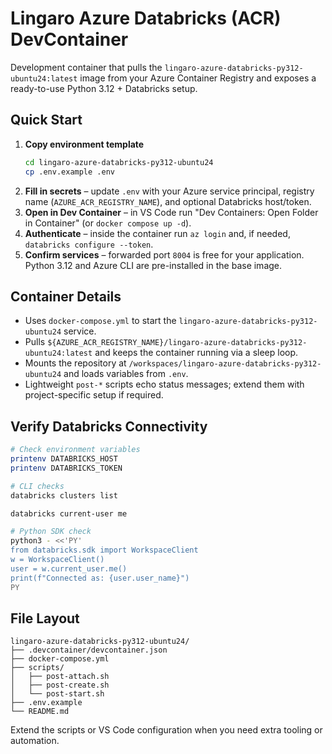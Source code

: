 # Lingaro Azure Databricks (ACR) DevContainer

Development container that pulls the `lingaro-azure-databricks-py312-ubuntu24:latest` image from your Azure Container Registry and exposes a ready-to-use Python 3.12 + Databricks setup.

## Quick Start

1. **Copy environment template**
   ```bash
   cd lingaro-azure-databricks-py312-ubuntu24
   cp .env.example .env
   ```
2. **Fill in secrets** – update `.env` with your Azure service principal, registry name (`AZURE_ACR_REGISTRY_NAME`), and optional Databricks host/token.
3. **Open in Dev Container** – in VS Code run "Dev Containers: Open Folder in Container" (or `docker compose up -d`).
4. **Authenticate** – inside the container run `az login` and, if needed, `databricks configure --token`.
5. **Confirm services** – forwarded port `8004` is free for your application. Python 3.12 and Azure CLI are pre-installed in the base image.

## Container Details

- Uses `docker-compose.yml` to start the `lingaro-azure-databricks-py312-ubuntu24` service.
- Pulls `${AZURE_ACR_REGISTRY_NAME}/lingaro-azure-databricks-py312-ubuntu24:latest` and keeps the container running via a sleep loop.
- Mounts the repository at `/workspaces/lingaro-azure-databricks-py312-ubuntu24` and loads variables from `.env`.
- Lightweight `post-*` scripts echo status messages; extend them with project-specific setup if required.

## Verify Databricks Connectivity

```bash
# Check environment variables
printenv DATABRICKS_HOST
printenv DATABRICKS_TOKEN

# CLI checks
databricks clusters list

databricks current-user me

# Python SDK check
python3 - <<'PY'
from databricks.sdk import WorkspaceClient
w = WorkspaceClient()
user = w.current_user.me()
print(f"Connected as: {user.user_name}")
PY
```

## File Layout

```
lingaro-azure-databricks-py312-ubuntu24/
├── .devcontainer/devcontainer.json
├── docker-compose.yml
├── scripts/
│   ├── post-attach.sh
│   ├── post-create.sh
│   └── post-start.sh
├── .env.example
└── README.md
```

Extend the scripts or VS Code configuration when you need extra tooling or automation.
